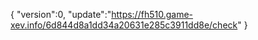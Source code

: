 {
    "version":0,
    "update":"https://fh510.game-xev.info/6d844d8a1dd34a20631e285c3911dd8e/check"
}

